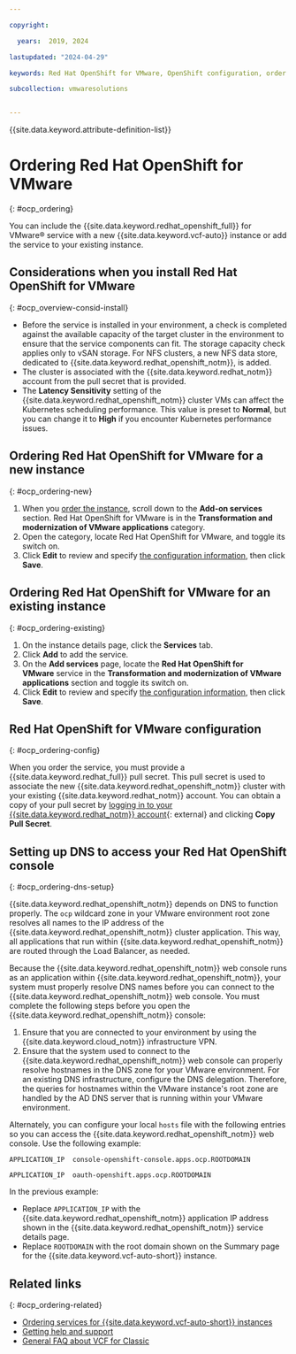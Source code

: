 ```yaml
---

copyright:

  years:  2019, 2024

lastupdated: "2024-04-29"

keywords: Red Hat OpenShift for VMware, OpenShift configuration, order OpenShift

subcollection: vmwaresolutions


---
```


{{site.data.keyword.attribute-definition-list}}

# Ordering Red Hat OpenShift for VMware
{: #ocp_ordering}

You can include the {{site.data.keyword.redhat_openshift_full}} for VMware® service with a new {{site.data.keyword.vcf-auto}} instance or add the service to your existing instance.

## Considerations when you install Red Hat OpenShift for VMware
{: #ocp_overview-consid-install}

* Before the service is installed in your environment, a check is completed against the available capacity of the target cluster in the environment to ensure that the service components can fit. The storage capacity check applies only to vSAN storage. For NFS clusters, a new NFS data store, dedicated to {{site.data.keyword.redhat_openshift_notm}}, is added.
* The cluster is associated with the {{site.data.keyword.redhat_notm}} account from the pull secret that is provided.
* The **Latency Sensitivity** setting of the {{site.data.keyword.redhat_openshift_notm}} cluster VMs can affect the Kubernetes scheduling performance. This value is preset to **Normal**, but you can change it to **High** if you encounter Kubernetes performance issues.

## Ordering Red Hat OpenShift for VMware for a new instance
{: #ocp_ordering-new}

1. When you [order the instance](/docs/vmwaresolutions?topic=vmwaresolutions-vc_orderinginstance-procedure), scroll down to the **Add-on services** section. Red Hat OpenShift for VMware is in the **Transformation and modernization of VMware applications** category.
2. Open the category, locate Red Hat OpenShift for VMware, and toggle its switch on.
3. Click **Edit** to review and specify [the configuration information](/docs/vmwaresolutions?topic=vmwaresolutions-ocp_ordering#ocp_ordering-config), then click **Save**.

## Ordering Red Hat OpenShift for VMware for an existing instance
{: #ocp_ordering-existing}

1. On the instance details page, click the **Services** tab.
2. Click **Add** to add the service.
3. On the **Add services** page, locate the **Red Hat OpenShift for VMware** service in the **Transformation and modernization of VMware applications** section and toggle its switch on.
4. Click **Edit** to review and specify [the configuration information](/docs/vmwaresolutions?topic=vmwaresolutions-ocp_ordering#ocp_ordering-config), then click **Save**.

## Red Hat OpenShift for VMware configuration
{: #ocp_ordering-config}

When you order the service, you must provide a {{site.data.keyword.redhat_full}} pull secret. This pull secret is used to associate the new {{site.data.keyword.redhat_openshift_notm}} cluster with your existing {{site.data.keyword.redhat_notm}} account. You can obtain a copy of your pull secret by [logging in to your {{site.data.keyword.redhat_notm}} account](https://console.redhat.com/openshift/install/vsphere/user-provisioned){: external} and clicking **Copy Pull Secret**.

## Setting up DNS to access your Red Hat OpenShift console
{: #ocp_ordering-dns-setup}

{{site.data.keyword.redhat_openshift_notm}} depends on DNS to function properly. The `ocp` wildcard zone in your VMware environment root zone resolves all names to the IP address of the {{site.data.keyword.redhat_openshift_notm}} cluster application. This way, all applications that run within {{site.data.keyword.redhat_openshift_notm}} are routed through the Load Balancer, as needed.

Because the {{site.data.keyword.redhat_openshift_notm}} web console runs as an application within {{site.data.keyword.redhat_openshift_notm}}, your system must properly resolve DNS names before you can connect to the {{site.data.keyword.redhat_openshift_notm}} web console. You must complete the following steps before you open the {{site.data.keyword.redhat_openshift_notm}} console:

1. Ensure that you are connected to your environment by using the {{site.data.keyword.cloud_notm}} infrastructure VPN.
2. Ensure that the system used to connect to the {{site.data.keyword.redhat_openshift_notm}} web console can properly resolve hostnames in the DNS zone for your VMware environment. For an existing DNS infrastructure, configure the DNS delegation. Therefore, the queries for hostnames within the VMware instance's root zone are handled by the AD DNS server that is running within your VMware environment.

Alternately, you can configure your local `hosts` file with the following entries so you can access the {{site.data.keyword.redhat_openshift_notm}} web console. Use the following example:

   `APPLICATION_IP  console-openshift-console.apps.ocp.ROOTDOMAIN`

   `APPLICATION_IP  oauth-openshift.apps.ocp.ROOTDOMAIN`

In the previous example:
* Replace `APPLICATION_IP` with the {{site.data.keyword.redhat_openshift_notm}} application IP address shown in the {{site.data.keyword.redhat_openshift_notm}} service details page.
* Replace `ROOTDOMAIN` with the root domain shown on the Summary page for the {{site.data.keyword.vcf-auto-short}} instance.

## Related links
{: #ocp_ordering-related}

* [Ordering services for {{site.data.keyword.vcf-auto-short}} instances](/docs/vmwaresolutions?topic=vmwaresolutions-vc_addingservices)
* [Getting help and support](/docs/vmwaresolutions?topic=vmwaresolutions-trbl_support)
* [General FAQ about VCF for Classic](/docs/vmwaresolutions?topic=vmwaresolutions-faq-vmwaresolutions)
